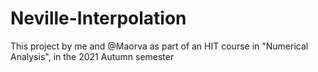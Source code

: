# Neville-Interpolation
This project by me and @Maorva as part of an HIT course in "Numerical Analysis", in the 2021 Autumn semester
